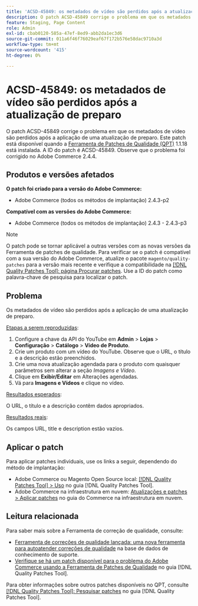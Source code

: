 ```yaml
---
title: 'ACSD-45849: os metadados de vídeo são perdidos após a atualização de preparo'
description: O patch ACSD-45849 corrige o problema em que os metadados de vídeo são perdidos após a aplicação de uma atualização de preparo. Este patch está disponível quando a [Ferramenta de correções de qualidade (QPT)](https://experienceleague.adobe.com/pt-br/docs/commerce-operations/tools/quality-patches-tool/quality-patches-tool-to-self-serve-quality-patches) 1.1.18 está instalada. A ID do patch é ACSD-45849. Observe que o problema foi corrigido no Adobe Commerce 2.4.4.
feature: Staging, Page Content
role: Admin
exl-id: cbab0120-585a-47ef-8ed9-abb2da1ec3d6
source-git-commit: 011a6f46f76029eaf67f172b576e58dac9710a3d
workflow-type: tm+mt
source-wordcount: '415'
ht-degree: 0%

---
```


# ACSD-45849: os metadados de vídeo são perdidos após a atualização de preparo

O patch ACSD-45849 corrige o problema em que os metadados de vídeo são perdidos após a aplicação de uma atualização de preparo. Este patch está disponível quando a [Ferramenta de Patches de Qualidade (QPT)](https://experienceleague.adobe.com/pt-br/docs/commerce-operations/tools/quality-patches-tool/quality-patches-tool-to-self-serve-quality-patches) 1.1.18 está instalada. A ID do patch é ACSD-45849. Observe que o problema foi corrigido no Adobe Commerce 2.4.4.

## Produtos e versões afetados

**O patch foi criado para a versão do Adobe Commerce:**

* Adobe Commerce (todos os métodos de implantação) 2.4.3-p2

**Compatível com as versões do Adobe Commerce:**

* Adobe Commerce (todos os métodos de implantação) 2.4.3 - 2.4.3-p3

>[!NOTE]
>
>O patch pode se tornar aplicável a outras versões com as novas versões da Ferramenta de patches de qualidade. Para verificar se o patch é compatível com a sua versão do Adobe Commerce, atualize o pacote `magento/quality-patches` para a versão mais recente e verifique a compatibilidade na [[!DNL Quality Patches Tool]: página Procurar patches](https://experienceleague.adobe.com/pt-br/docs/commerce-operations/tools/quality-patches-tool/quality-patches-tool-to-self-serve-quality-patches). Use a ID do patch como palavra-chave de pesquisa para localizar o patch.

## Problema

Os metadados de vídeo são perdidos após a aplicação de uma atualização de preparo.

<u>Etapas a serem reproduzidas</u>:

1. Configure a chave da API do YouTube em **Admin** > **Lojas** > **Configuração** > **Catálogo** > **Vídeo de Produto**.
1. Crie um produto com um vídeo do YouTube. Observe que o URL, o título e a descrição estão preenchidos.
1. Crie uma nova atualização agendada para o produto com quaisquer parâmetros sem alterar a seção *Imagens e Vídeo*.
1. Clique em **Exibir/Editar** em Alterações agendadas.
1. Vá para **Imagens e Vídeos** e clique no vídeo.

<u>Resultados esperados</u>:

O URL, o título e a descrição contêm dados apropriados.

<u>Resultados reais</u>:

Os campos URL, title e description estão vazios.

## Aplicar o patch

Para aplicar patches individuais, use os links a seguir, dependendo do método de implantação:

* Adobe Commerce ou Magento Open Source local: [[!DNL Quality Patches Tool] > Uso](/help/tools/quality-patches-tool/usage.md) no guia [!DNL Quality Patches Tool].
* Adobe Commerce na infraestrutura em nuvem: [Atualizações e patches > Aplicar patches](https://experienceleague.adobe.com/docs/commerce-cloud-service/user-guide/develop/upgrade/apply-patches.html?lang=pt-BR) no guia do Commerce na infraestrutura em nuvem.

## Leitura relacionada

Para saber mais sobre a Ferramenta de correção de qualidade, consulte:

* [Ferramenta de correções de qualidade lançada: uma nova ferramenta para autoatender correções de qualidade](https://experienceleague.adobe.com/pt-br/docs/commerce-operations/tools/quality-patches-tool/quality-patches-tool-to-self-serve-quality-patches) na base de dados de conhecimento de suporte.
* [Verifique se há um patch disponível para o problema do Adobe Commerce usando a Ferramenta de Patches de Qualidade](/help/tools/quality-patches-tool/patches-available-in-qpt/check-patch-for-magento-issue-with-magento-quality-patches.md) no guia [!DNL Quality Patches Tool].

Para obter informações sobre outros patches disponíveis no QPT, consulte [[!DNL Quality Patches Tool]: Pesquisar patches](https://experienceleague.adobe.com/tools/commerce-quality-patches/index.html?lang=pt-BR) no guia [!DNL Quality Patches Tool].
